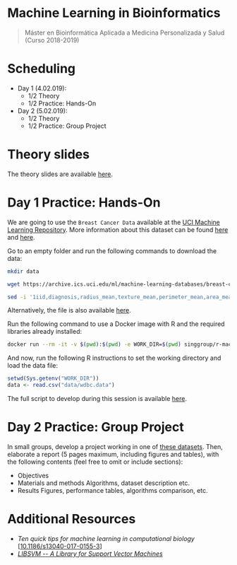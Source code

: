 # Machine Learning in Bioinformatics
> Máster en Bioinformática Aplicada a Medicina Personalizada y Salud (Curso 2018-2019)

# Scheduling
- Day 1 (4.02.019):
	- 1/2 Theory
	- 1/2 Practice: Hands-On
- Day 2 (5.02.019):
	- 1/2 Theory
	- 1/2 Practice: Group Project
	
# Theory slides

The theory slides are available [here](resources/theory-machinelearning.pdf).

# Day 1 Practice: Hands-On

We are going to use the `Breast Cancer Data` available at the [UCI Machine Learning Repository](https://archive.ics.uci.edu/ml/datasets/Breast+Cancer+Wisconsin+(Original)). More information about this dataset can be found [here](https://archive.ics.uci.edu/ml/machine-learning-databases/breast-cancer-wisconsin/wdbc.names) and [here](https://www.kaggle.com/uciml/breast-cancer-wisconsin-data).

Go to an empty folder and run the following commands to download the data: 
```bash
mkdir data

wget https://archive.ics.uci.edu/ml/machine-learning-databases/breast-cancer-wisconsin/wdbc.data -O data/wdbc.data

sed -i '1iid,diagnosis,radius_mean,texture_mean,perimeter_mean,area_mean,smoothness_mean,compactness_mean,concavity_mean,concave points_mean,symmetry_mean,fractal_dimension_mean,radius_se,texture_se,perimeter_se,area_se,smoothness_se,compactness_se,concavity_se,concave_points_se,symmetry_se,fractal_dimension_se,radius_worst,texture_worst,perimeter_worst,area_worst,smoothness_worst,compactness_worst,concavity_worst,concave points_worst,symmetry_worst,fractal_dimension_worst' data/wdbc.data
```

Alternatively, the file is also available [here](data/wdbc.data).

Run the following command to use a Docker image with R and the required libraries already installed: 
```bash
docker run --rm -it -v $(pwd):$(pwd) -e WORK_DIR=$(pwd) singgroup/r-machine-learning R
```

And now, run the following R instructions to set the working directory and load the data file:
```R
setwd(Sys.getenv("WORK_DIR"))
data <- read.csv("data/wdbc.data")
```

The full script to develop during this session is available [here](resources/analysis.R).

# Day 2 Practice: Group Project

In small groups, develop a project working in one of [these datasets](DATASETS.md). Then, elaborate a report (5 pages maximum, including figures and tables), with the following contents (feel free to omit or include sections):

- Objectives
- Materials and methods 
Algorithms, dataset description etc.
- Results
Figures, performance tables, algorithms comparison, etc.

# Additional Resources
- *Ten quick tips for machine learning in computational biology* [[10.1186/s13040-017-0155-3](https://dx.doi.org/10.1186%2Fs13040-017-0155-3)]
- [*LIBSVM -- A Library for Support Vector Machines*](https://www.csie.ntu.edu.tw/~cjlin/libsvm/)
